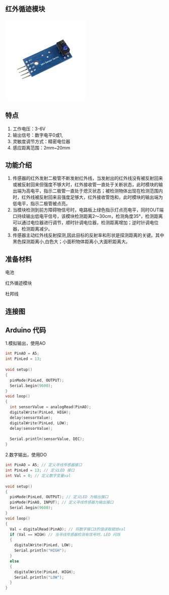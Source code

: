 ## 红外循迹模块

![](/assets/循迹模块1.png)

## 特点

1. 工作电压：3-6V
2. 输出信号：数字电平0或1,
3. 灵敏度调节方式：精密电位器
4. 感应距离范围：2mm~20mm

## 功能介绍

1. 传感器的红外发射二极管不断发射红外线，当发射出的红外线没有被反射回来或被反射回来但强度不够大时，红外接收管一直处于关断状态，此时模块的输出端为高电平，指示二极管一直处于熄灭状态；被检测物体出现在检测范围内时，红外线被反射回来且强度足够大，红外接收管饱和，此时模块的输出端为低电平，指示二极管被点亮。
2. 当模块检测到前方障碍物信号时，电路板上绿色指示灯点亮电平，同时OUT端口持续输出低电平信号，该模块检测距离2～30cm，检测角度35°，检测距离可以通过电位器进行调节，顺时针调电位器，检测距离增加；逆时针调电位器，检测距离减少。
3. 传感器主动红外线反射探测,因此目标的反射率和形状是探测距离的关键。其中黑色探测距离小,白色大；小面积物体距离小,大面积距离大。

## 准备材料

电池

红外循迹模块

杜邦线

## 连接图

## Arduino 代码

1.模拟输出，使用AO

```cpp
int PinAO = A5;
int PinLed = 13;

void setup()
{
  pinMode(PinLed, OUTPUT);
  Serial.begin(9600);
}
void loop()
{
  int sensorValue = analogRead(PinAO);    
  digitalWrite(PinLed, HIGH);
  delay(sensorValue);
  digitalWrite(PinLed, LOW);
  delay(sensorValue);

  Serial.println(sensorValue, DEC);
}
```

2.数字输出，使用DO

```cpp
int PinAO = A5; // 定义寻线传感器接口
int PinLed = 13; // 定义LED 接口
int Val = 0; // 定义数字变量val

void setup()
{
  pinMode(PinLed, OUTPUT); // 定义LED 为输出接口
  pinMode(PinAO, INPUT); // 定义寻线传感器为输出接口
  Serial.begin(9600);
}
void loop()
{
  Val = digitalRead(PinAO); // 将数字接口3的值读取赋给val
  if (Val == HIGH) // 当寻线传感器检测有信号时，LED 闪烁
  {
    digitalWrite(PinLed, LOW);
    Serial.println("HIGH");
  }
  else
  {
    digitalWrite(PinLed, HIGH);
    Serial.println("LOW");
  }
}
```



